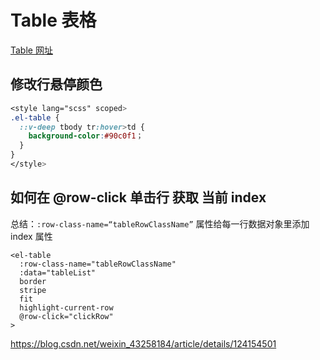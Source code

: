 # Table 表格

[Table 网址](https://element.eleme.cn/#/zh-CN/component/table)

## 修改行悬停颜色

```css
<style lang="scss" scoped>
.el-table {
  ::v-deep tbody tr:hover>td {
    background-color:#90c0f1；
  }
}
</style>
```

## 如何在 **@row-click 单击行** 获取 当前 index

总结：`:row-class-name=“tableRowClassName”` 属性给每一行数据对象里添加 index 属性

```vue
<el-table
  :row-class-name="tableRowClassName"
  :data="tableList"
  border
  stripe
  fit
  highlight-current-row
  @row-click="clickRow"
>
```

https://blog.csdn.net/weixin_43258184/article/details/124154501
